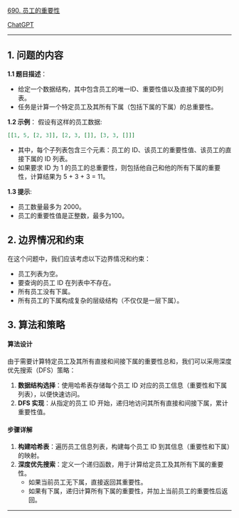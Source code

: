[690. 员工的重要性](https://leetcode.cn/problems/employee-importance)

[ChatGPT](https://chat.openai.com/share/7871dc11-53e9-48d4-9e20-90bb808d37ed)

---

## 1. 问题的内容
**1.1 题目描述**：
- 给定一个数据结构，其中包含员工的唯一ID、重要性值以及直接下属的ID列表。
- 任务是计算一个特定员工及其所有下属（包括下属的下属）的总重要性。

**1.2 示例**：
假设有这样的员工数据:
```json
[[1, 5, [2, 3]], [2, 3, []], [3, 3, []]]
```
- 其中，每个子列表包含三个元素：员工的 ID、该员工的重要性值、该员工的直接下属的 ID 列表。
- 如果要求 ID 为 1 的员工的总重要性，则包括他自己和他的所有下属的重要性，计算结果为 5 + 3 + 3 = 11。

**1.3 提示**:
- 员工数量最多为 2000。
- 员工的重要性值是正整数，最多为100。

## 2. 边界情况和约束
在这个问题中，我们应该考虑以下边界情况和约束：
- 员工列表为空。
- 要查询的员工 ID 在列表中不存在。
- 所有员工没有下属。
- 所有员工的下属构成复杂的层级结构（不仅仅是一层下属）。

## 3. 算法和策略
#### 算法设计
由于需要计算特定员工及其所有直接和间接下属的重要性总和，我们可以采用深度优先搜索（DFS）策略：
1. **数据结构选择**：使用哈希表存储每个员工 ID 对应的员工信息（重要性和下属列表），以便快速访问。
2. **DFS 实现**：从指定的员工 ID 开始，递归地访问其所有直接和间接下属，累计重要性值。

#### 步骤详解
1. **构建哈希表**：遍历员工信息列表，构建每个员工 ID 到其信息（重要性和下属）的映射。
2. **深度优先搜索**：定义一个递归函数，用于计算给定员工及其所有下属的重要性。
   - 如果当前员工无下属，直接返回其重要性。
   - 如果有下属，递归计算所有下属的重要性，并加上当前员工的重要性后返回。

---
